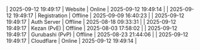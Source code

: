 | 2025-09-12 19:49:17 | Website | Online | 2025-09-12 19:49:14 |
| 2025-09-12 19:49:17 | Registration | Offline | 2025-09-09 16:40:23 |
| 2025-09-12 19:49:17 | Auth Server | Offline | 2025-08-18 09:33:31 |
| 2025-09-12 19:49:17 | Kezan (PvE) | Offline | 2025-08-03 17:58:02 |
| 2025-09-12 19:49:17 | Gurubashi (PvP) | Offline | 2025-08-23 21:44:06 |
| 2025-09-12 19:49:17 | Cloudflare | Online | 2025-09-12 19:49:14 |
